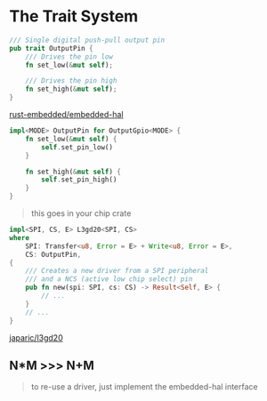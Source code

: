 # The Trait System

```rust
/// Single digital push-pull output pin
pub trait OutputPin {
    /// Drives the pin low
    fn set_low(&mut self);

    /// Drives the pin high
    fn set_high(&mut self);
}
```

[rust-embedded/embedded-hal](https://github.com/rust-embedded/embedded-hal/blob/master/src/digital.rs)

```rust
impl<MODE> OutputPin for OutputGpio<MODE> {
    fn set_low(&mut self) {
        self.set_pin_low()
    }

    fn set_high(&mut self) {
        self.set_pin_high()
    }
}
```

> this goes in your chip crate


```rust
impl<SPI, CS, E> L3gd20<SPI, CS>
where
    SPI: Transfer<u8, Error = E> + Write<u8, Error = E>,
    CS: OutputPin,
{
    /// Creates a new driver from a SPI peripheral
    /// and a NCS (active low chip select) pin
    pub fn new(spi: SPI, cs: CS) -> Result<Self, E> {
        // ...
    }
    // ...
}
```

[japaric/l3gd20](https://github.com/japaric/l3gd20/blob/master/src/lib.rs)

## N\*M >>> N+M

> to re-use a driver, just implement the embedded-hal interface